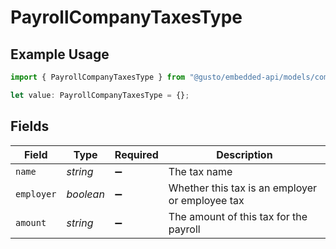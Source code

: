 # PayrollCompanyTaxesType

## Example Usage

```typescript
import { PayrollCompanyTaxesType } from "@gusto/embedded-api/models/components/payrollcompanytaxestype.js";

let value: PayrollCompanyTaxesType = {};
```

## Fields

| Field                                           | Type                                            | Required                                        | Description                                     |
| ----------------------------------------------- | ----------------------------------------------- | ----------------------------------------------- | ----------------------------------------------- |
| `name`                                          | *string*                                        | :heavy_minus_sign:                              | The tax name                                    |
| `employer`                                      | *boolean*                                       | :heavy_minus_sign:                              | Whether this tax is an employer or employee tax |
| `amount`                                        | *string*                                        | :heavy_minus_sign:                              | The amount of this tax for the payroll          |